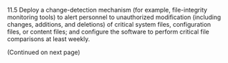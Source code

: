 11.5 Deploy a change-detection 
mechanism (for example, file-integrity 
monitoring tools) to alert personnel to 
unauthorized modification (including 
changes, additions, and deletions) of 
critical system files, configuration files, or 
content files; and configure the software to 
perform critical file comparisons at least 
weekly. 

 

 

(Continued on next page) 


